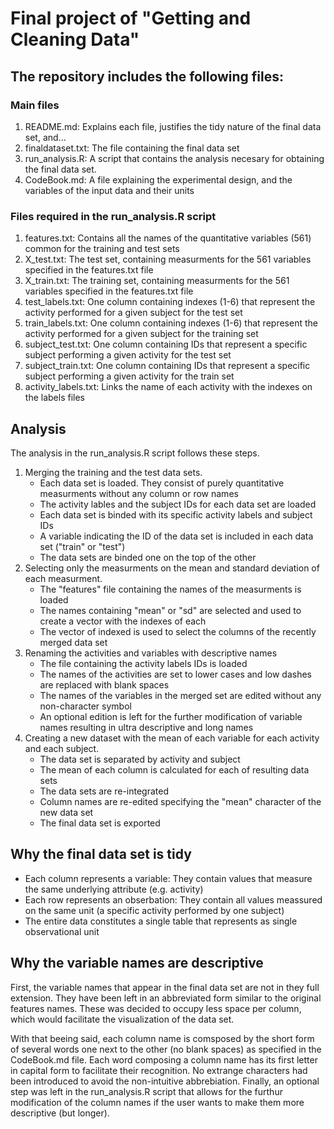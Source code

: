 # Final project of "Getting and Cleaning Data"

## The repository includes the following files:
### Main files
 1. README.md: Explains each file, justifies the tidy nature of the final data set, and...
 2. finaldataset.txt: The file containing the final data set
 3. run_analysis.R: A script that contains the analysis necesary for obtaining the final data set.
 4. CodeBook.md: A file explaining the experimental design, and the variables of the input data and their units
 
### Files required in the run_analysis.R script
 1. features.txt: Contains all the names of the quantitative variables (561) common for the training and test sets
 2. X_test.txt: The test set, containing measurments for the 561 variables specified in the features.txt file
 3. X_train.txt: The training set, containing measurments for the 561 variables specified in the features.txt file
 4. test_labels.txt: One column containing indexes (1-6) that represent the activity performed for a given subject for the test set
 5. train_labels.txt: One column containing indexes (1-6) that represent the activity performed for a given subject for the training set
 6. subject_test.txt: One column containing IDs that represent a specific subject performing a given activity for the test set
 7. subject_train.txt: One column containing IDs that represent a specific subject performing a given activity for the train set
 8. activity_labels.txt: Links the name of each activity with the indexes on the labels files

## Analysis
The analysis in the run_analysis.R script follows these steps.
 1. Merging the training and the test data sets.
    - Each data set is loaded. They consist of purely quantitative measurments without any column or row names  
    - The activity lables and the subject IDs for each data set are loaded  
    - Each data set is binded with its specific activity labels and subject IDs  
    - A variable indicating the ID of the data set is included in each data set ("train" or "test")  
    - The data sets are binded one on the top of the other  
 2. Selecting only the measurments on the mean and standard deviation of each measurment.
    - The "features" file containing the names of the measurments is loaded  
    - The names containing "mean" or "sd" are selected and used to create a vector with the indexes of each  
    - The vector of indexed is used to select the columns of the recently merged data set  
 3. Renaming the activities and variables with descriptive names
    - The file containing the activity labels IDs is loaded  
    - The names of the activities are set to lower cases and low dashes are replaced with blank spaces  
    - The names of the variables in the merged set are edited without any non-character symbol  
    - An optional edition is left for the further modification of variable names resulting in ultra descriptive and long names  
 4. Creating a new dataset with the mean of each variable for each activity and each subject.
    - The data set is separated by activity and subject  
    - The mean of each column is calculated for each of resulting data sets  
    - The data sets are re-integrated  
    - Column names are re-edited specifying the "mean" character of the new data set  
    - The final data set is exported  
    
## Why the final data set is tidy

- Each column represents a variable: They contain values that measure the same underlying attribute (e.g. activity)
- Each row represents an obserbation: They contain all values meassured on the same unit (a specific activity performed by one subject)
- The entire data constitutes a single table that represents as single observational unit

## Why the variable names are descriptive

First, the variable names that appear in the final data set are not in they full extension. They have been left in an abbreviated form similar to the original features names. These was decided to occupy less space per column, which would facilitate the visualization of the data set.

With that beeing said, each column name is comsposed by the short form of several words one next to the other (no blank spaces) as specified in the CodeBook.md file. Each word composing a column name has its first letter in capital form to facilitate their recognition. No extrange characters had been introduced to avoid the non-intuitive abbrebiation.
Finally, an optional step was left in the run_analysis.R script that allows for the furthur modification of the column names if the user wants to make them more descriptive (but longer).
